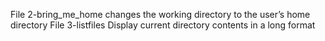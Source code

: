 File 2-bring_me_home changes the working directory to the user’s home directory
File 3-listfiles Display current directory contents in a long format
